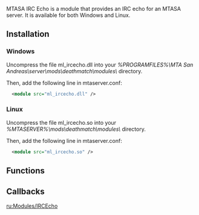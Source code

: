 MTASA IRC Echo is a module that provides an IRC echo for an MTASA server. It is available for both Windows and Linux.

Installation
------------

### Windows

Uncompress the file ml\_ircecho.dll into your *%PROGRAMFILES%\\MTA San Andreas\\server\\mods\\deathmatch\\modules\\* directory.

Then, add the following line in mtaserver.conf:

``` xml
  <module src="ml_ircecho.dll" />
```

### Linux

Uncompress the file ml\_ircecho.so into your *%MTASERVER%\\mods\\deathmatch\\modules\\* directory.

Then, add the following line in mtaserver.conf:

``` xml
  <module src="ml_ircecho.so" />
```

Functions
---------

Callbacks
---------

[ru:Modules/IRCEcho](/docs/ru:Modules/IRCEcho.md "wikilink")
